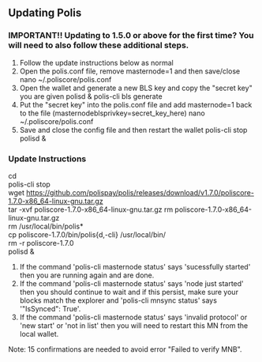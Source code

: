 ## Updating Polis

### IMPORTANT!! Updating to 1.5.0 or above for the first time?  You will need to also follow these additional steps.
1. Follow the update instructions below as normal
2. Open the polis.conf file, remove masternode=1 and then save/close
nano ~/.poliscore/polis.conf
3. Open the wallet and generate a new BLS key and copy the "secret key" you are given
polisd &
polis-cli bls generate  
4. Put the "secret key" into the polis.conf file and add masternode=1 back to the file (masternodeblsprivkey=secret_key_here)
nano ~/.poliscore/polis.conf
5. Save and close the config file and then restart the wallet
polis-cli stop
polisd &

### Update Instructions
cd  
polis-cli stop  
wget https://github.com/polispay/polis/releases/download/v1.7.0/poliscore-1.7.0-x86_64-linux-gnu.tar.gz  
tar -xvf poliscore-1.7.0-x86_64-linux-gnu.tar.gz 
rm poliscore-1.7.0-x86_64-linux-gnu.tar.gz  
rm /usr/local/bin/polis*  
cp poliscore-1.7.0/bin/polis{d,-cli} /usr/local/bin/  
rm -r poliscore-1.7.0  
polisd &  

1. If the command 'polis-cli masternode status' says 'sucessfully started' then you are running again and are done.  
2. If the command 'polis-cli masternode status' says 'node just started' then you should continue to wait and if this persist, make sure your blocks match the explorer and 'polis-cli mnsync status' says '"IsSynced": True'.  
3. If the command 'polis-cli masternode status' says 'invalid protocol' or 'new start' or 'not in list' then you will need to restart this MN from the local wallet.  

Note: 15 confirmations are needed to avoid error "Failed to verify MNB".


